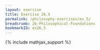 ```yaml
---
layout: exercise
title: Exercise 26.5
permalink: /philosophy-exercises/ex_5/
breadcrumb: 26-Philosophical-Foundations
bookmarkID: ex26.5
---
```


{% include mathjax_support %}
